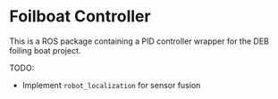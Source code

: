 # Foilboat Controller
This is a ROS package containing a PID controller wrapper for the DEB foiling boat project.

TODO:
- Implement `robot_localization` for sensor fusion
